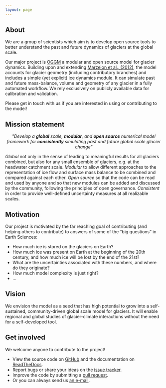 ```yaml
---
layout: page
---
```


## About

We are a group of scientists which aim is to develop open source tools to
better understand the past and future dynamics of glaciers at the global scale.

Our major project is [OGGM](https://github.com/OGGM/oggm) a modular and
open source model for glacier dynamics. Building upon and extending
[Marzeion et al., (2012)](http://www.the-cryosphere.net/6/1295/2012/tc-6-1295-2012.html),
the model accounts for glacier geometry (including contributory branches) and
includes a simple (yet explicit) ice dynamics module. It can simulate past and
future mass-balance, volume and geometry of any glacier in a fully automated
workflow. We rely exclusively on publicly available data for calibration and
validation.

Please get in touch with us if you are
interested in using or contributing to the model!

## Mission statement

<p>
<center>
<i>
"Develop a <strong>global</strong> scale, <strong>modular</strong>, and
<strong>open source</strong> numerical model framework for <strong>consistently</strong>
simulating past and future global scale glacier change"
</i>
</center>
</p>

*Global* not only in the sense of leading to meaningful results for all
 glaciers combined, but also for any small ensemble of glaciers, e.g. at the
 headwater catchment scale. *Modular* to allow different approaches to the
 representation of ice flow and surface mass balance to be combined and
 compared against each other. *Open source* so that the code can be
 read and used by anyone and so that new modules can be added and discussed by
 the community, following the principles of open governance.
 *Consistent* in order to provide well-defined uncertainty measures at all
 realizable scales.

## Motivation

Our project is motivated by the far reaching goal of contributing
(and helping others to contribute) to answers of some of the
“big questions” in Earth Sciences:
- How much ice is stored on the glaciers on Earth?
- How much ice was present on Earth at the beginning of the 20th century, and how much ice will be lost by the end of the 21st?
- What are the uncertainties associated with these numbers, and where do they originate?
- How much model complexity is just right?
- ...

## Vision

We envision the model as a seed that has high potential to grow into a
self-sustained, community-driven global scale model for glaciers. It will enable
regional and global studies of glacier-climate interactions
without the need for a self-developed tool.

## Get involved

We welcome anyone to contribute to the project!
- View the source code on [<u>GitHub</u>](https://github.com/OGGM/oggm) and the documentation on
  [<u>ReadTheDocs</u>](http://oggm.readthedocs.io/).
- Report bugs or share your ideas on the [<u>issue tracker</u>](https://github.com/OGGM/oggm/issues).
- Improve the code by submitting a [<u>pull request</u>](https://github.com/OGGM/oggm/pulls).
- Or you can always send us <u><a href="mailto:info@oggm.org">an e-mail</a></u>.

